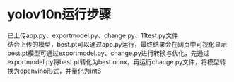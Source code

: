 # yolov10n运行步骤  

已上传app.py、exportmodel.py、change.py、11test.py文件  
结合上传的模型，best.pt可以通过app.py运行，最终结果会在网页中可视化显示  
best.pt模型可通过exportmodel.py、change.py进行转换与优化，先通过exportmodel.py将best.pt转化为best.onnx，再运行change.py文件，将模型转换为openvino形式，并量化为int8
